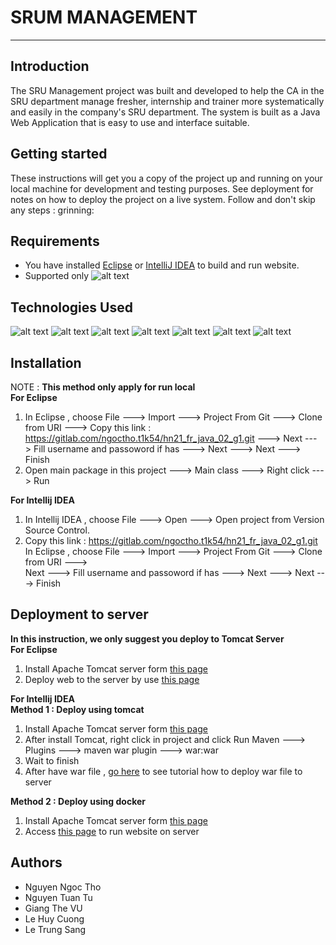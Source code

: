 # SRUM MANAGEMENT

---

## Introduction

The SRU Management project was built and developed to help the CA in the SRU department manage fresher, internship and
trainer more systematically and easily in the company's SRU department. The system is built as a Java Web Application
that is easy to use and interface suitable.

## Getting started

These instructions will get you a copy of the project up and running on your local machine for development and testing
purposes. See deployment for notes on how to deploy the project on a live system. Follow and don't skip any steps :
grinning:

## Requirements

* You have
  installed [Eclipse](https://www.eclipse.org/downloads/download.php?file=/oomph/epp/2021-09/R/eclipse-inst-jre-win64.exe "Link to Eclipse download page")
  or [IntelliJ IDEA](https://www.jetbrains.com/idea/download/#section=windows "Link to Intellij IDEA download page") to
  build and run website.
* Supported
  only ![alt text](https://img.shields.io/badge/Windows-0078D6?style=for-the-badge&logo=windows&logoColor=white)

## Technologies Used

![alt text](https://img.shields.io/badge/Java-ED8B00?style=for-the-badge&logo=java&logoColor=white)
![alt text](https://img.shields.io/badge/Spring-6DB33F?style=for-the-badge&logo=spring&logoColor=white)
![alt text](https://img.shields.io/badge/Microsoft_SQL_Server-CC2927?style=for-the-badge&logo=microsoft-sql-server&logoColor=white)
![alt text](https://img.shields.io/badge/Bootstrap-563D7C?style=for-the-badge&logo=bootstrap&logoColor=white)
![alt text](https://img.shields.io/badge/JavaScript-F7DF1E?style=for-the-badge&logo=javascript&logoColor=black)
![alt text](https://img.shields.io/badge/HTML5-E34F26?style=for-the-badge&logo=html5&logoColor=white)
![alt text](https://img.shields.io/badge/CSS3-1572B6?style=for-the-badge&logo=css3&logoColor=white)

## Installation

NOTE : **This method only apply for run local**<br/>
**For Eclipse**

1. In Eclipse , choose File ---> Import ---> Project From Git ---> Clone from URI ---> Copy this
   link : https://gitlab.com/ngoctho.t1k54/hn21_fr_java_02_g1.git ---> Next ---> Fill username and passoword if has --->
   Next ---> Next ---> Finish
2. Open main package in this project ---> Main class ---> Right click ---> Run

**For Intellij IDEA**

1. In Intellij IDEA , choose File ---> Open ---> Open project from Version Source Control.
2. Copy this link : https://gitlab.com/ngoctho.t1k54/hn21_fr_java_02_g1.git
   In Eclipse , choose File ---> Import ---> Project From Git ---> Clone from URI ---> \
   Next ---> Fill username and passoword if has ---> Next ---> Next ---> Finish

## Deployment to server

**In this instruction, we only suggest you deploy to Tomcat Server**<br/>
**For Eclipse**

1. Install Apache Tomcat server form [this page](http://tomcat.apache.org/tomcat-8.5-doc/ "Link to Apache Tomcat docs")
2. Deploy web to the server by
   use [this page](https://www.stdio.vn/java/dynamic-web-application-voi-eclipse-helios-va-tomcat-server-NkQFl1 "Deploy to tomcat use Eclipse")

**For Intellij IDEA**<br/>
**Method 1 : Deploy using tomcat**

1. Install Apache Tomcat server form [this page](http://tomcat.apache.org/tomcat-8.5-doc/ "Link to Apache Tomcat docs")
2. After install Tomcat, right click in project and click Run Maven ---> Plugins ---> maven war plugin ---> war:war
3. Wait to finish
4. After have war file
   , [go here](https://www.codejava.net/servers/tomcat/how-to-deploy-a-java-web-application-on-tomcat) to see tutorial
   how to deploy war file to server

**Method 2 : Deploy using docker**

1. Install Apache Tomcat server form [this page](http://tomcat.apache.org/tomcat-8.5-doc/ "Link to Apache Tomcat docs")
2. Access [this page](https://www.jetbrains.com/help/idea/deploying-a-web-app-into-an-app-server-container.html) to run
   website on server

## Authors

* Nguyen Ngoc Tho
* Nguyen Tuan Tu
* Giang The VU
* Le Huy Cuong
* Le Trung Sang
